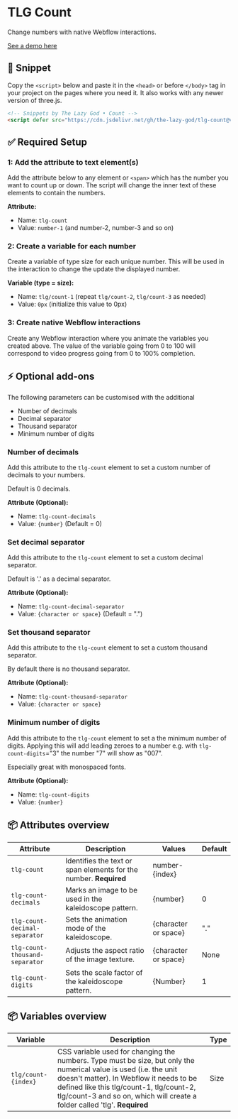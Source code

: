 # TLG Count
Change numbers with native Webflow interactions.

[See a demo here](https://thelazygod.com/snippets/count)

## 🔗 Snippet

Copy the `<script>` below and paste it in the `<head>` or before `</body>` tag in your project on the pages where you need it. It also works with any newer version of three.js.

```html
<!-- Snippets by The Lazy God • Count -->
<script defer src="https://cdn.jsdelivr.net/gh/the-lazy-god/tlg-count@v1.0.0/tlg-count.min.js"></script>
``` 

## ✅ Required Setup

### 1: Add the attribute to text element(s)

Add the attribute below to any element or `<span>` which has the number you want to count up or down. The script will change the inner text of these elements to contain the numbers.

**Attribute:**

-   Name: `tlg-count`
-   Value: `number-1` (and number-2, number-3 and so on)

### 2: Create a variable for each number

Create a variable of type size for each unique number. This will be used in the interaction to change the update the displayed number.

**Variable (type = size):**

- Name: `tlg/count-1` (repeat `tlg/count-2`, `tlg/count-3` as needed)
- Value: `0px` (initialize this value to 0px)

### 3: Create native Webflow interactions

Create any Webflow interaction where you animate the variables you created above. The value of the variable going from 0 to 100 will correspond to video progress going from 0 to 100% completion.

## ⚡️ Optional add-ons

The following parameters can be customised with the additional 

- Number of decimals
- Decimal separator
- Thousand separator
- Minimum number of digits

### Number of decimals

Add this attribute to the `tlg-count` element to set a custom number of decimals to your numbers.

Default is 0 decimals.

**Attribute (Optional):**

-   Name: `tlg-count-decimals`
-   Value: `{number}` (Default = 0)

### Set decimal separator

Add this attribute to the `tlg-count` element to set a custom decimal separator.

Default is '.' as a decimal separator.

**Attribute (Optional):**

-   Name: `tlg-count-decimal-separator`
-   Value: `{character or space}` (Default = ".")

### Set thousand separator

Add this attribute to the `tlg-count` element to set a custom thousand separator.

By default there is no thousand separator.

**Attribute (Optional):**

-   Name: `tlg-count-thousand-separator`
-   Value: `{character or space}`

### Minimum number of digits

Add this attribute to the `tlg-count` element to set a the minimum number of digits. Applying this will add leading zeroes to a number e.g. with `tlg-count-digits`="3" the number "7" will show as "007".

Especially great with monospaced fonts.

**Attribute (Optional):**

-   Name: `tlg-count-digits`
-   Value: `{number}`



## 📦 Attributes overview

| Attribute                          | Description                                                                       | Values                              | Default          |
|------------------------------------|-----------------------------------------------------------------------------------|-------------------------------------|------------------|
| `tlg-count`                        | Identifies the text or span elements for the number. **Required**                 | number-{index}                      |                  |
| `tlg-count-decimals`               | Marks an image to be used in the kaleidoscope pattern.                            | {number}                            | 0                |
| `tlg-count-decimal-separator`      | Sets the animation mode of the kaleidoscope.                                      | {character or space}                | "."              |
| `tlg-count-thousand-separator`     | Adjusts the aspect ratio of the image texture.                                    | {character or space}                | None             |
| `tlg-count-digits`                 | Sets the scale factor of the kaleidoscope pattern.                                | {Number}                            | 1                |

## 📦 Variables overview

| Variable                           | Description    | Type          |
|------------------------------------|----------------|---------------|
| `tlg/count-{index}`                | CSS variable used for changing the numbers. Type must be size, but only the numerical value is used (i.e. the unit doesn't matter). In Webflow it needs to be defined like this tlg/count-1, tlg/count-2, tlg/count-3 and so on, which will create a folder called 'tlg'. **Required**                 | Size          |
